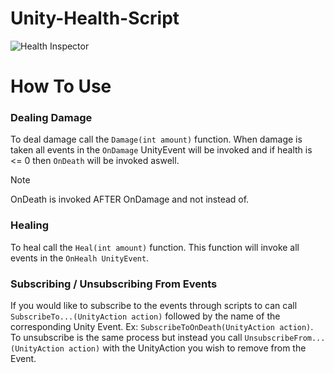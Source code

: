 # Unity-Health-Script
![Health Inspector](https://github.com/user-attachments/assets/a9bbea22-ccdf-4fc2-8076-bb7f94dc24b6)

# How To Use
### Dealing Damage
To deal damage call the `Damage(int amount)` function. When damage is taken all events in the `OnDamage` UnityEvent will be invoked and if health is <= 0 then `OnDeath` will be invoked aswell. 
>[!NOTE]
>OnDeath is invoked AFTER OnDamage and not instead of.

### Healing
To heal call the `Heal(int amount)` function. This function will invoke all events in the `OnHealh UnityEvent`.
### Subscribing / Unsubscribing From Events
If you would like to subscribe to the events through scripts to can call `SubscribeTo...(UnityAction action)` followed by the name of the corresponding Unity Event. Ex: `SubscribeToOnDeath(UnityAction action)`. To unsubscribe is the same process but instead you call `UnsubscribeFrom...(UnityAction action)` with the UnityAction you wish to remove from the Event.


